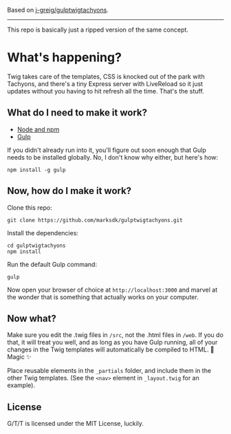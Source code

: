 Based on [j-greig/gulptwigtachyons](https://github.com/j-greig/gulptwigtachyons).

---

This repo is basically just a ripped version of the same concept.

# What's happening?

Twig takes care of the templates, CSS is knocked out of the park with Tachyons, and there's a tiny Express server with LiveReload so it just updates without you having to hit refresh all the time. That's the stuff.

## What do I need to make it work?

- [Node and npm](https://nodejs.org/en/)
- [Gulp](https://gulpjs.com/)

If you didn't already run into it, you'll figure out soon enough that Gulp needs to be installed globally. No, I don't know why either, but here's how:

```
npm install -g gulp
```

## Now, how do I make it work?

Clone this repo:

```
git clone https://github.com/marksdk/gulptwigtachyons.git
```

Install the dependencies:

```
cd gulptwigtachyons
npm install
```

Run the default Gulp command:

```
gulp
```

Now open your browser of choice at `http://localhost:3000` and marvel at the wonder that is something that actually works on your computer.

## Now what?

Make sure you edit the .twig files in `/src`, not the .html files in `/web`. If you do that, it will treat you well, and as long as you have Gulp running, all of your changes in the Twig templates will automatically be compiled to HTML. 🎩 Magic ✨

Place reusable elements in the `_partials` folder, and include them in the other Twig templates. (See the `<nav>` element in `_layout.twig` for an example).

## License

G/T/T is licensed under the MIT License, luckily.
